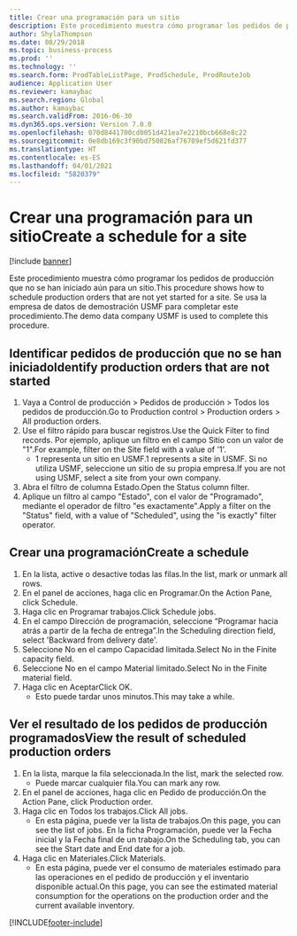 ```yaml
---
title: Crear una programación para un sitio
description: Este procedimiento muestra cómo programar los pedidos de producción que no se han iniciado aún para un sitio.
author: ShylaThompson
ms.date: 08/29/2018
ms.topic: business-process
ms.prod: ''
ms.technology: ''
ms.search.form: ProdTableListPage, ProdSchedule, ProdRouteJob
audience: Application User
ms.reviewer: kamaybac
ms.search.region: Global
ms.author: kamaybac
ms.search.validFrom: 2016-06-30
ms.dyn365.ops.version: Version 7.0.0
ms.openlocfilehash: 070d8441700cd0051d421ea7e2210bcb668e8c22
ms.sourcegitcommit: 0e8db169c3f90bd750826af76709ef5d621fd377
ms.translationtype: HT
ms.contentlocale: es-ES
ms.lasthandoff: 04/01/2021
ms.locfileid: "5820379"
---
```

# <a name="create-a-schedule-for-a-site"></a><span data-ttu-id="11b86-103">Crear una programación para un sitio</span><span class="sxs-lookup"><span data-stu-id="11b86-103">Create a schedule for a site</span></span>

[!include [banner](../../includes/banner.md)]

<span data-ttu-id="11b86-104">Este procedimiento muestra cómo programar los pedidos de producción que no se han iniciado aún para un sitio.</span><span class="sxs-lookup"><span data-stu-id="11b86-104">This procedure shows how to schedule production orders that are not yet started for a site.</span></span>  <span data-ttu-id="11b86-105">Se usa la empresa de datos de demostración USMF para completar este procedimiento.</span><span class="sxs-lookup"><span data-stu-id="11b86-105">The demo data company USMF is used to complete this procedure.</span></span>


## <a name="identify-production-orders-that-are-not-started"></a><span data-ttu-id="11b86-106">Identificar pedidos de producción que no se han iniciado</span><span class="sxs-lookup"><span data-stu-id="11b86-106">Identify production orders that are not started</span></span>
1. <span data-ttu-id="11b86-107">Vaya a Control de producción > Pedidos de producción > Todos los pedidos de producción.</span><span class="sxs-lookup"><span data-stu-id="11b86-107">Go to Production control > Production orders > All production orders.</span></span>
2. <span data-ttu-id="11b86-108">Use el filtro rápido para buscar registros.</span><span class="sxs-lookup"><span data-stu-id="11b86-108">Use the Quick Filter to find records.</span></span> <span data-ttu-id="11b86-109">Por ejemplo, aplique un filtro en el campo Sitio con un valor de "1".</span><span class="sxs-lookup"><span data-stu-id="11b86-109">For example, filter on the Site field with a value of '1'.</span></span>
    * <span data-ttu-id="11b86-110">1 representa un sitio en USMF.</span><span class="sxs-lookup"><span data-stu-id="11b86-110">1 represents a site in USMF.</span></span> <span data-ttu-id="11b86-111">Si no utiliza USMF, seleccione un sitio de su propia empresa.</span><span class="sxs-lookup"><span data-stu-id="11b86-111">If you are not using USMF, select a site from your own company.</span></span>  
3. <span data-ttu-id="11b86-112">Abra el filtro de columna Estado.</span><span class="sxs-lookup"><span data-stu-id="11b86-112">Open the Status column filter.</span></span>
4. <span data-ttu-id="11b86-113">Aplique un filtro al campo "Estado", con el valor de "Programado", mediante el operador de filtro "es exactamente".</span><span class="sxs-lookup"><span data-stu-id="11b86-113">Apply a filter on the "Status" field, with a value of "Scheduled", using the "is exactly" filter operator.</span></span>

## <a name="create-a-schedule"></a><span data-ttu-id="11b86-114">Crear una programación</span><span class="sxs-lookup"><span data-stu-id="11b86-114">Create a schedule</span></span>
1. <span data-ttu-id="11b86-115">En la lista, active o desactive todas las filas.</span><span class="sxs-lookup"><span data-stu-id="11b86-115">In the list, mark or unmark all rows.</span></span>
2. <span data-ttu-id="11b86-116">En el panel de acciones, haga clic en Programar.</span><span class="sxs-lookup"><span data-stu-id="11b86-116">On the Action Pane, click Schedule.</span></span>
3. <span data-ttu-id="11b86-117">Haga clic en Programar trabajos.</span><span class="sxs-lookup"><span data-stu-id="11b86-117">Click Schedule jobs.</span></span>
4. <span data-ttu-id="11b86-118">En el campo Dirección de programación, seleccione “Programar hacia atrás a partir de la fecha de entrega”.</span><span class="sxs-lookup"><span data-stu-id="11b86-118">In the Scheduling direction field, select 'Backward from delivery date'.</span></span>
5. <span data-ttu-id="11b86-119">Seleccione No en el campo Capacidad limitada.</span><span class="sxs-lookup"><span data-stu-id="11b86-119">Select No in the Finite capacity field.</span></span>
6. <span data-ttu-id="11b86-120">Seleccione No en el campo Material limitado.</span><span class="sxs-lookup"><span data-stu-id="11b86-120">Select No in the Finite material field.</span></span>
7. <span data-ttu-id="11b86-121">Haga clic en Aceptar</span><span class="sxs-lookup"><span data-stu-id="11b86-121">Click OK.</span></span>
    * <span data-ttu-id="11b86-122">Esto puede tardar unos minutos.</span><span class="sxs-lookup"><span data-stu-id="11b86-122">This may take a while.</span></span>  

## <a name="view-the-result-of-scheduled-production-orders"></a><span data-ttu-id="11b86-123">Ver el resultado de los pedidos de producción programados</span><span class="sxs-lookup"><span data-stu-id="11b86-123">View the result of scheduled production orders</span></span>
1. <span data-ttu-id="11b86-124">En la lista, marque la fila seleccionada.</span><span class="sxs-lookup"><span data-stu-id="11b86-124">In the list, mark the selected row.</span></span>
    * <span data-ttu-id="11b86-125">Puede marcar cualquier fila.</span><span class="sxs-lookup"><span data-stu-id="11b86-125">You can mark any row.</span></span>  
2. <span data-ttu-id="11b86-126">En el panel de acciones, haga clic en Pedido de producción.</span><span class="sxs-lookup"><span data-stu-id="11b86-126">On the Action Pane, click Production order.</span></span>
3. <span data-ttu-id="11b86-127">Haga clic en Todos los trabajos.</span><span class="sxs-lookup"><span data-stu-id="11b86-127">Click All jobs.</span></span>
    * <span data-ttu-id="11b86-128">En esta página, puede ver la lista de trabajos.</span><span class="sxs-lookup"><span data-stu-id="11b86-128">On this page, you can see the list of jobs.</span></span> <span data-ttu-id="11b86-129">En la ficha Programación, puede ver la Fecha inicial y la Fecha final de un trabajo.</span><span class="sxs-lookup"><span data-stu-id="11b86-129">On the Scheduling tab, you can see the Start date and End date for a job.</span></span>  
4. <span data-ttu-id="11b86-130">Haga clic en Materiales.</span><span class="sxs-lookup"><span data-stu-id="11b86-130">Click Materials.</span></span>
    * <span data-ttu-id="11b86-131">En esta página, puede ver el consumo de materiales estimado para las operaciones en el pedido de producción y el inventario disponible actual.</span><span class="sxs-lookup"><span data-stu-id="11b86-131">On this page, you can see the estimated material consumption for the operations on the production order and the current available inventory.</span></span>  



[!INCLUDE[footer-include](../../../includes/footer-banner.md)]